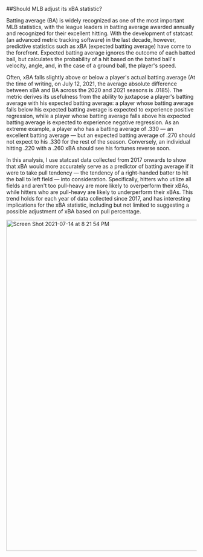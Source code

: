 ##Should MLB adjust its xBA statistic?

Batting average (BA) is widely recognized as one of the most important MLB
statistics, with the league leaders in batting average awarded annually and
recognized for their excellent hitting. With the development of statcast (an
advanced metric tracking software) in the last decade, however, predictive
statistics such as xBA (expected batting average) have come to the forefront.
Expected batting average ignores the outcome of each batted ball, but calculates
the probability of a hit based on the batted ball's velocity, angle, and, in the
case of a ground ball, the player's speed.

Often, xBA falls slightly above or below a player's actual batting average (At
the time of writing, on July 12, 2021, the average absolute difference between
xBA and BA across the 2020 and 2021 seasons is .0185). The metric derives its
usefulness from the ability to juxtapose a player's batting average with his
expected batting average: a player whose batting average falls below his
expected batting average is expected to experience positive regression, while a
player whose batting average falls above his expected batting average is
expected to experience negative regression. As an extreme example, a player who
has a batting average of .330 — an excellent batting average — but an expected
batting average of .270 should not expect to his .330 for the rest of the
season. Conversely, an individual hitting .220 with a .260 xBA should see his
fortunes reverse soon.

In this analysis, I use statcast data collected from 2017 onwards to show that
xBA would more accurately serve as a predictor of batting average if it were to
take pull tendency — the tendency of a right-handed batter to hit the ball to
left field — into consideration. Specifically, hitters who utilize all fields
and aren't too pull-heavy are more likely to overperform their xBAs, while
hitters who are pull-heavy are likely to underperform their xBAs. This trend 
holds for each year of data collected since 2017, and has interesting 
implications for the xBA statistic, including but not limited to suggesting a
possible adjustment of xBA based on pull percentage.

<img width="874" alt="Screen Shot 2021-07-14 at 8 21 54 PM" src="https://user-images.githubusercontent.com/60484287/125709088-4df630d4-6d19-41e3-a5a5-8e062b585c1b.png">
